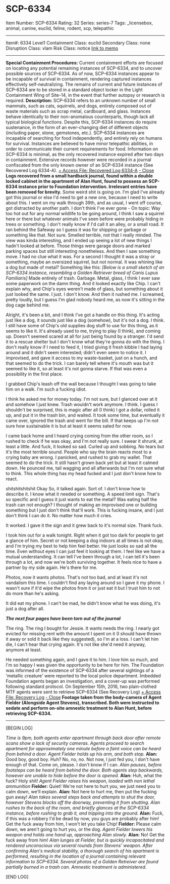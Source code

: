 # SCP-6334
Item Number: SCP-6334
Rating: 32
Series: series-7
Tags: _licensebox, animal, canine, euclid, feline, rodent, scp, telepathic

---

Item#: 6334
Level1
Containment Class:
euclid
Secondary Class:
none
Disruption Class:
vlam
Risk Class:
notice
[link to memo](/classification-committee-memo)  

* * *
  
**Special Containment Procedures:** Current containment efforts are focused on locating any potential remaining instances of SCP-6334, and to uncover possible sources of SCP-6334. As of now, SCP-6334 instances appear to be incapable of survival in containment, rendering captured instances effectively self-neutralizing. The remains of current and future instances of SCP-6334 are to be stored in a standard object locker in the Light Containment Wing of Site-14, in the event that further autopsy or research is required.
**Description:** SCP-6334 refers to an unknown number of small mammals, such as cats, squirrels, and dogs, entirely composed out of waste materials such as scrap metal, cardboard, and glass. Instances behave identically to their non-anomalous counterparts, though lack all typical biological functions. Despite this, SCP-6334 instances do require sustenance, in the form of an ever-changing diet of different objects (including paper, stone, gemstones, etc.). SCP-6334 instances are incapable of searching for food independently, and entirely rely on humans for survival. Instances are believed to have minor telepathic abilities, in order to communicate their current requirements for food.
Information on SCP-6334 is minimal, as the only recovered instance expired after two days in containment. Extensive records however were recorded in a journal confiscated from the only known owner of an SCP-6334 instance (See Recovered Log 6334-A).
[\+ Access File: Recovered Log 6334-A](javascript:;)
[\- Close](javascript:;)
**Logs recovered from a small hardback journal, found within a double locked cabinet in the apartment of Alan Hunt, found to possess an SCP-6334 instance prior to Foundation intervention. Irrelevant entries have been removed for brevity.**
Some weird shit is going on. I'm glad I've already got this journal or else I'd need to get a new one, because I need to write about this.
I went on my walk through 39th, and as usual, I went off course, got distracted by another path. I don't think I've ever gone -
On topic: Way too hot out for any normal wildlife to be going around, I think I saw a squirrel here or there but whatever animals I've seen before were probably hiding in trees or something. I don't really know if I'd call it an alley, or a small road. It ran behind the Safeway so I guess it was for shipping or garbage or something like that. Not sure.
Smelled terrible, not that I really minded. The view was kinda interesting, and I ended up seeing a lot of new things I hadn't looked at before. Those things were garage doors and marked parking spaces but still interesting nonetheless.
And then I saw something move. I had no clue what it was. For a second I thought it was a stray or something, maybe an oversized squirrel, but not normal. It was whining like a dog but made of metal? Something like this:
_[Below is a small sketch of an SCP-6334 instance, resembling a Golden Retriever breed of Canis Lupus Familiaris]_
Made entirely of trash. Garbage. Metal, glass, I think I ever saw some paperwork on the damn thing. And it looked exactly like Chip. I can't explain why, and Chip's eyes weren't made of glass, but something about it just looked the same. I just. I don't know.
And then it rushed me. I screamed, pretty loudly, but I guess I'm glad nobody heard me, as now it's sitting in the dog cage behind me.
  

Alright, it's been a bit, and I think I've got a handle on this thing. It's acting just like a dog, it sounds just like a dog (somehow), but it's not a dog. I think. I still have some of Chip's old supplies dog stuff to use for this thing, as it seems to like it. It's already used to me, trying to play (I think), and coming up. Doesn't seemed scared at all for just being found by a stranger. I'd send it to a rescue shelter but I don't know what they're gonna do with the thing.
I don't really know if I need to feed it, I tried giving it fresh kibble I had laying around and it didn't seem interested; didn't even seem to notice it. I improvised, and gave it access to my waste-basket, just on a hunch, and that seemed to do the trick. I can barely tell where it's mouth was but it seemed to like it, so at least it's not gonna starve.
If that was even a possibility in the first place.
  

I grabbed Chip's leash off the wall because I thought I was going to take him on a walk.
I'm such a fucking idiot.
  

I think he asked me for money today.
I'm not sure, but I glanced over at it and somehow I just knew. Trash wouldn't work anymore. I think. I guess I shouldn't be surprised, this is magic after all (I think)
I got a dollar, rolled it up, and put it in the trash bin, and waited. It took some time, but eventually it came over, ignored the trash and went for the bill. If that keeps up I'm not sure how sustainable it is but at least it seems sated for now.
  

I came back home and I heard crying coming from the other room, so I rushed to check if he was okay, and I'm not really sure. I swear it shrunk, at least a little. And fuck, it looked so sad. Curled up and sobbing. No tears but it's the most terrible sound. People who say the brain reacts most to a crying baby are wrong.
I panicked, and rushed to grab my wallet. That seemed to do the trick. It still hasn't grown back yet but at least it calmed down. He pounced me, tail wagging and all afterwards but I'm not sure what to think. This whole thing has my head fucked and I just don't know how to react.
  

shitshitshitshit
Okay
So, it talked again. Sort of. I don't know how to describe it. I know what it needed or something.
A speed limit sign. That's so specific and I guess it just wants to eat the metal? Was eating half the trash can not enough? I thought of making an improvised one or building something but I just don't think that'll work. This is fucking insane, and I just don't think I can do it. No matter how much it cries.
  

It worked. I gave it the sign and it grew back to it's normal size. Thank fuck.
  

I took him out for a walk tonight. Right when it got too dark for people to get a glance of him. Secret or not keeping a dog indoors at all times is not okay, and I'm trying my best to help him feel better. He just looks so sad all the time. Even without eyes I can just feel it looking at them. I feel like we have a mutual understanding. It can tell I've been through a lot, I can tell it's been through a lot, and now we're both surviving together. It feels nice to have a partner by my side again. He's there for me.
  

Photos, now it wants photos. That's not too bad, and at least it's not vandalism this time. I couldn't find any laying around so I gave it my phone. I wasn't sure if it'd wipe the photos from it or just eat it but I trust him to not do more than he's asking.
  

It did eat my phone. I can't be mad, he didn't know what he was doing, it's just a dog after all.
  

**_The next four pages have been torn out of the journal_**
  

The ring. The ring I bought for Jessie. It wants needs the ring. I nearly got evicted for missing rent with the amount I spent on it (I should have thrown it away or sold it back like they suggested), so I'm at a loss. I can't let him die, I can't hear that crying again.
It's not like she'd need it anyway, anymore at least.
  

He needed something again, and I gave it to him. I love him so much, and I'm so happy I was given the opportunity to be here for him.
The Foundation was informed of the existence of SCP-6334 after several sightings of a 'metallic creature' were reported to the local police department. Imbedded Foundation agents began an investigation, and a cover-up was performed following standard protocol. On September 15th, 2016, two plain-clothed MTF agents were sent to retrieve SCP-6334 (See Recovery Log)
[\+ Access File: Recovery Log](javascript:;)
[\- Close](javascript:;)
**Footage taken from the body-camera of Agent Fielder (Alongside Agent Stevens), transcribed. Both were instructed to sedate and perform on-site amnestic treatment to Alan Hunt, before retrieving SCP-6334.**  

* * *
[BEGIN LOG]  
  
_Time is 9pm, both agents enter apartment through back door after remote scans show a lack of security cameras. Agents proceed to search apartment for approximately one minute before a faint voice can be heard from behind a door. Agent Fielder holds up his arm, and both stop._
**Alan:** Good boy, good boy. Huh? No, no, no. Not now, I just fed you, I don't have enough of that. Come on, please. I don't know if I can.
_Alan pauses, before footsteps can be heard from behind the door. Both agents step backwards, however are unable to hide before the door is opened._
**Alan:** Huh, what the fuck? Holy shit!
_Agent Fielder raises his weapon, loaded with non lethal ammunition_
**Fielder:** Quiet! We're not here to hurt you, we just need you to calm down, we'll explain.
**Alan:** Not here to hurt me, then put the fucking gun away!
_Alan takes several steps back and attempts to shut the door, however Stevens blocks off the doorway, preventing it from shutting. Alan rushes to the back of the room, and briefly glances at the SCP-6334 instance, before rushing to grab it, and tripping into the ground._
**Alan:** Fuck, if this was a robbery I'd be dead by now, you guys are probably after him! Get the fuck away from him, I won't let you take Chip!
**Fielder:** Please calm down, we aren't going to hurt you, or the dog.
_Agent Fielder lowers his weapon and holds one hand up, approaching Alan slowly._
**Alan:** No! Get the fuck away from him!
_Alan lunges at Fielder, but is quickly incapacitated and rendered unconscious via several rounds from Stevens' weapon. After confirming Alan's medical stability, a thorough search of his apartment is performed, resulting in the location of a journal containing relevant information to SCP-6334. Several photos of a Golden Retreiver are found partially burned in a trash can. Amnestic treatment is administered._  
  
[END LOG]  

  